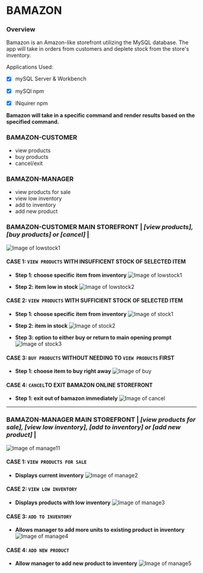 # BAMAZON
### Overview
Bamazon is an Amazon-like storefront utilizing the MySQL database. The app will take in orders from customers and deplete stock from the store's inventory.


Applications Used:
- [x] mySQL Server & Workbench
- [x] mySQl npm
- [x] INquirer npm


**Bamazon will take in a specific command and render results based on the specified command.**
### BAMAZON-CUSTOMER
- view products
- buy products
- cancel/exit


### BAMAZON-MANAGER
- view products for sale
- view low inventory
- add to inventory
- add new product


### BAMAZON-CUSTOMER MAIN STOREFRONT | *[view products], [buy products] or [cancel]* |
![Image of lowstock1](/images/lowstock1.png)


#### CASE 1: `VIEW PRODUCTS` WITH INSUFFICENT STOCK OF SELECTED ITEM 
- **Step 1: choose specific item from inventory**
![Image of lowstock1](/images/lowstock11.png)

- **Step 2: item low in stock**
![Image of lowstock2](/images/lowstock2.png)




#### CASE 2: `VIEW PRODUCTS` WITH SUFFICIENT STOCK OF SELECTED ITEM 
- **Step 1: choose specific item from inventory**
![Image of stock1](/images/stock1.png)


- **Step 2: item in stock**
![Image of stock2](/images/stock2.png)


- **Step 3: option to either buy or return to main opening prompt**
![Image of stock3](/images/stock3.png)



#### CASE 3: `BUY PRODUCTS` WITHOUT NEEDING TO `VIEW PRODUCTS` FIRST
- **Step 1: choose item to buy right away**
![Image of buy](/images/buy.png)


#### CASE 4: `CANCEL`TO EXIT BAMAZON ONLINE STOREFRONT
- **Step 1: exit out of bamazon immediately**
![Image of cancel](/images/cancel.png)


--------------------------------------------------------------------------------------------------------------------------------------


### BAMAZON-MANAGER MAIN STOREFRONT | *[view products for sale], [view low inventory], [add to inventory] or [add new product]* |
![Image of manage11](/images/manage11.png)


#### CASE 1: `VIEW PRODUCTS FOR SALE` 
- **Displays current inventory**
![Image of manage2](/images/manage2.png)


#### CASE 2: `VIEW LOW INVENTORY` 
- **Displays products with low inventory**
![Image of manage3](/images/manage3.png)


#### CASE 3: `ADD TO INVENTORY` 
- **Allows manager to add more units to existing product in inventory**
![Image of manage4](/images/manage4.png)


#### CASE 4: `ADD NEW PRODUCT`
- **Allow manager to add new product to inventory**
![Image of manage5](/images/manager5.png)

